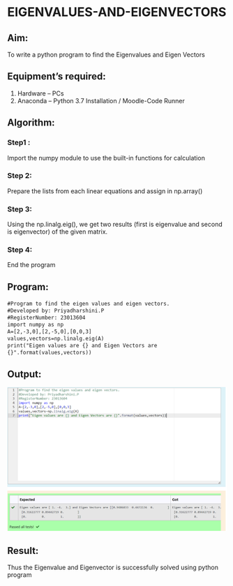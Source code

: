 # EIGENVALUES-AND-EIGENVECTORS
## Aim:
To write a python program to find the Eigenvalues and Eigen Vectors
## Equipment’s required:
1. 	Hardware – PCs
2. 	Anaconda – Python 3.7 Installation / Moodle-Code Runner
## Algorithm:
### Step1 : 
Import the numpy module to use the built-in functions for calculation
### Step 2: 
Prepare the lists from each linear equations and assign in np.array()
### Step 3: 
Using the np.linalg.eig(),  we get two results (first is eigenvalue and second is eigenvector) of the given matrix.
### Step 4: 
End the program
## Program:
```
#Program to find the eigen values and eigen vectors.
#Developed by: Priyadharshini.P
#RegisterNumber: 23013604
import numpy as np
A=[2,-3,0],[2,-5,0],[0,0,3]
values,vectors=np.linalg.eig(A)
print("Eigen values are {} and Eigen Vectors are {}".format(values,vectors))
```
## Output:
![OUTPUT](image.png)
## Result:
Thus the Eigenvalue and Eigenvector is successfully solved using python program
